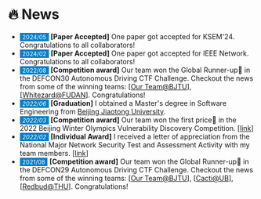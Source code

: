 <span class='anchor' id='News'></span>

# 🔥 News

- <span style="font-size:12px;color:#FFFFFF;background-color:#007ec6;padding:1px 5px 1.5px 5px;">2024/05</span> **[Paper Accepted]** One paper got accepted for KSEM'24. Congratulations to all collaborators!
- <span style="font-size:12px;color:#FFFFFF;background-color:#007ec6;padding:1px 5px 1.5px 5px;">2024/02</span> **[Paper Accepted]** One paper got accepted for IEEE Network. Congratulations to all collaborators!
- <span style="font-size:12px;color:#FFFFFF;background-color:#007ec6;padding:1px 5px 1.5px 5px;">2022/08</span> **[Competition award]** Our team won the Global Runner-up🥈 in the DEFCON30 Autonomous Driving CTF Challenge. Checkout the news from some of the winning teams: [[Our Team@BJTU](https://cs.bjtu.edu.cn/jdxw/202301310.htm)], [[Whitezard@FUDAN](https://secsys.fudan.edu.cn/ff/46/c26973a458566/page.htm)]. Congratulations! 
- *<span style="font-size:12px;color:#FFFFFF;background-color:#007ec6;padding:1px 5px 1.5px 5px;">2022/06</span>* **[Graduation]** I obtained a Master's degree in Software Engineering from [Beijing Jiaotong University](https://bjtu.edu.cn/).
- *<span style="font-size:12px;color:#FFFFFF;background-color:#007ec6;padding:1px 5px 1.5px 5px;">2022/03</span>* **[Competition award]** Our team won the first price🏅 in the 2022 Beijing Winter Olympics Vulnerability Discovery Competition. [[link](https://cs.bjtu.edu.cn/jdxw/202301276.htm)]
- *<span style="font-size:12px;color:#FFFFFF;background-color:#007ec6;padding:1px 5px 1.5px 5px;">2022/02</span>* **[Individual Award]** I received a letter of appreciation from the National Major Network Security Test and Assessment Activity with my team members. [[link](https://cs.bjtu.edu.cn/jdxw/202301273.htm)]
- <span style="font-size:12px;color:#FFFFFF;background-color:#007ec6;padding:1px 5px 1.5px 5px;">2021/08</span> **[Competition award]** Our team won the Global Runner-up🥈 in the DEFCON29 Autonomous Driving CTF Challenge. Checkout the news from some of the winning teams: [[Our Team@BJTU](https://cs.bjtu.edu.cn/jdxw/202301241.htm)], [[Cacti@UB](https://engineering.buffalo.edu/computer-science-engineering/news-and-events/news.host.html/content/shared/engineering/home/articles/news-articles/2021/team-cacti-places-5th-at-baidu-autodriving-capture-the-flag-comp.detail.html)], [[Redbud@THU](https://netsec.ccert.edu.cn/eng/hacking/2021-08-06-autodrive-defcon)]. Congratulations!

